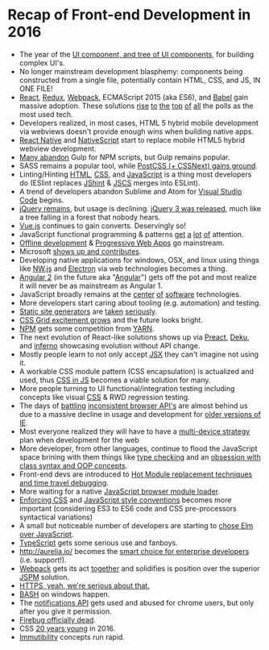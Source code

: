 # Recap of Front-end Development in 2016

* The year of the [UI component, and tree of UI components](http://developer.telerik.com/featured/front-end-application-frameworks-component-architectures/), for building complex UI's. 
* No longer mainstream development blasphemy: components being constructed from a single file, potentially contain HTML, CSS, and JS, IN ONE FILE!
* [React](https://facebook.github.io/react/), [Redux](http://redux.js.org/), [Webpack](https://webpack.js.org/), ECMAScript 2015 (aka ES6), and [Babel](https://babeljs.io/) gain massive adoption. These solutions [rise](http://stackoverflow.com/research/developer-survey-2016#technology-trending-tech-on-stack-overflow) [to](https://ashleynolan.co.uk/blog/frontend-tooling-survey-2016-results#js-bundlers) [the](https://ashleynolan.co.uk/blog/frontend-tooling-survey-2016-results#js-framework-essential) [top](http://stateofjs.com/2016/frontend/) [of](http://stateofjs.com/2016/flavors/) [all](http://stateofjs.com/2016/buildtools/) the polls as the most used tech.
* Developers realized, in most cases, HTML 5 hybrid mobile development via webviews doesn't provide enough wins when building native apps.
* [React Native](https://facebook.github.io/react-native/) and [NativeScript](https://www.nativescript.org/) start to replace mobile HTML5 hybrid webview development.
* [Many abandon](https://medium.freecodecamp.com/why-i-left-gulp-and-grunt-for-npm-scripts-3d6853dd22b8#.f9waa6mnx) Gulp for NPM scripts, but Gulp remains popular.
* SASS remains a popular tool, while [PostCSS (+ CSSNext) gains ground](https://tylergaw.com/articles/sass-to-postcss).
* Linting/Hinting [HTML](http://htmlhint.com/), [CSS](http://stylelint.io/), and [JavaScript](http://eslint.org/) is a thing most developers do (ESlint replaces [JShint](http://jshint.com/) & [JSCS](http://jscs.info/) merges into ESLint).
* A trend of developers abandon Sublime and Atom for [Visual Studio Code](https://code.visualstudio.com/) begins.
* [jQuery remains](https://trends.builtwith.com/javascript), but usage is declining. [jQuery 3 was released](https://blog.jquery.com/2016/06/09/jquery-3-0-final-released/), much like a tree falling in a forest that nobody hears.
* [Vue.js](https://vuejs.org/) continues to gain converts. Deservingly so!
* JavaScript functional programming & patterns [get](https://www.manning.com/books/functional-programming-in-javascript) [a](https://github.com/MostlyAdequate/mostly-adequate-guide) [lot](https://github.com/getify/Functional-Light-JS) [of](https://www.youtube.com/channel/UCO1cgjhGzsSYb1rsB4bFe4Q) attention.
* [Offline development](https://developers.google.com/web/fundamentals/getting-started/codelabs/offline/) & [Progressive Web Apps](https://developers.google.com/web/progressive-web-apps/) go mainstream.
* Microsoft [shows up and contributes](http://developer.telerik.com/featured/microsoft-done-lately/).
* Developing native applications for windows, OSX, and linux using things like [NW.js](https://nwjs.io/) and [Electron](http://electron.atom.io/) via web technologies becomes a thing.
* [Angular 2](https://angular.io/) (in the future aka "[Angular](https://juristr.com/blog/2016/12/let-me-explain-angular-release-cycles/)") gets off the pot and most realize it will never be as mainstream as Angular 1.
* JavaScript broadly remains at the [center](http://stackoverflow.com/research/developer-survey-2016#technology-top-tech-on-stack-overflow) [of](http://stackoverflow.com/research/developer-survey-2016#technology-most-popular-technologies) [software](http://stackoverflow.com/research/developer-survey-2016#technology-correlated-technologies) technologies.
* More developers start caring about tooling (e.g. automation) and testing.
* [Static site generators](https://www.staticgen.com/) are [taken](https://github.com/vigetlabs/gulp-starter/tree/blendid) [seriously](https://phenomic.io/).
* [CSS Grid excitement grows](http://meyerweb.com/eric/thoughts/2016/12/05/css-grid/) and the future looks bright.
* [NPM](https://www.nasdaqprivatemarket.com/) gets some competition from [YARN](https://yarnpkg.com/).
* The next evolution of React-like solutions shows up via [Preact](https://preactjs.com/), [Deku](https://github.com/anthonyshort/deku), and [inferno](https://infernojs.org/) showcasing evolution without API change.
* Mostly people learn to not only accept [JSX](https://facebook.github.io/jsx/) they can't imagine not using it.
* A workable CSS module pattern (CSS encapsulation) is actualized and used, thus [CSS in JS](https://github.com/MicheleBertoli/css-in-js) becomes a viable solution for many.
* More people turning to UI functional/integration testing including concepts like visual [CSS](https://css-tricks.com/automating-css-regression-testing/) & RWD regression testing.
* The days of [battling](https://kangax.github.io/compat-table/es6/) [inconsistent browser API's](https://html5test.com/results/desktop.html) are almost behind us due to a massive decline in usage and development for [older versions of IE](https://www.netmarketshare.com/browser-market-share.aspx?qprid=2&qpcustomd=0).
* Most everyone realized they will have to have a [multi-device strategy](http://www.intel.com/content/dam/www/public/us/en/images/iot/guide-to-iot-infographic.png) plan when development for the web
* More developer, from other languages, continue to flood the JavaScript space brining with them things like [type checking](https://flowtype.org/) and an [obsession with class syntax and OOP concepts](https://www.typescriptlang.org/).
* Front-end devs are introduced to [Hot Module replacement techniques and time travel debugging](https://code-cartoons.com/hot-reloading-and-time-travel-debugging-what-are-they-3c8ed2812f35#.ezlpqez1i).
* More waiting for a native [JavaScript browser module loader](https://whatwg.github.io/loader/).
* [Enforcing CSS](https://css-tricks.com/stylelint/) and [JavaScript style conventions](https://github.com/airbnb/javascript/tree/master/packages/eslint-config-airbnb) becomes more important (considering ES3 to ES6 code and CSS pre-processors syntactical variations)
* A small but noticeable number of developers are starting to [chose Elm over JavaScript](https://www.brianthicks.com/post/2016/04/22/state-of-elm-2016-results/).
* [TypeScript](https://www.typescriptlang.org/) gets some serious use and fanboys.
* http://aurelia.io/ becomes the [smart choice for enterprise developers](https://www.youtube.com/watch?v=6I_GwgoGm1w&t=3315s) (i.e. support!).
* [Webpack](https://webpack.js.org/configuration/) gets its act [together](https://opencollective.com/webpack) and solidifies is position over the superior [JSPM](https://www.pluralsight.com/courses/javascript-systemjs-jspm) solution.
* [HTTPS, yeah, we're serious about that.](https://developers.google.com/web/updates/2016/10/avoid-not-secure-warn)
* [BASH](https://msdn.microsoft.com/en-us/commandline/wsl/about) on windows happen.
* The [notifications API](https://developer.mozilla.org/en-US/docs/Web/API/Notifications_API/Using_the_Notifications_API) gets used and abused for chrome users, but only after you give it permission.
* [Firebug officially dead](https://github.com/firebug/firebug).
* CSS [20 years young](https://www.w3.org/Style/CSS20/) in 2016.
* [Immutibility](https://facebook.github.io/immutable-js/) concepts run rapid. 

